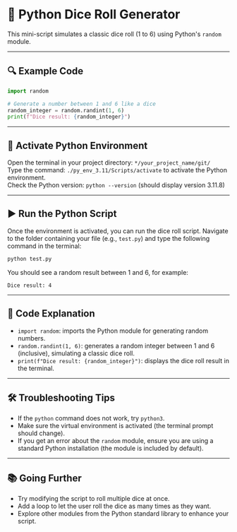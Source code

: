 # 🎲 Python Dice Roll Generator

This mini-script simulates a classic dice roll (1 to 6) using Python's `random` module.

---

## 🔍 Example Code

```python
import random

# Generate a number between 1 and 6 like a dice
random_integer = random.randint(1, 6)
print(f"Dice result: {random_integer}")
```

---

## 🐍 Activate Python Environment

Open the terminal in your project directory: `*/your_project_name/git/`  
Type the command: `./py_env_3.11/Scripts/activate` to activate the Python environment.  
Check the Python version: `python --version` (should display version 3.11.8)

---

## ▶️ Run the Python Script

Once the environment is activated, you can run the dice roll script. Navigate to the folder containing your file (e.g., `test.py`) and type the following command in the terminal:

```bash
python test.py
```

You should see a random result between 1 and 6, for example:

```
Dice result: 4
```

---

## 📝 Code Explanation

- `import random`: imports the Python module for generating random numbers.
- `random.randint(1, 6)`: generates a random integer between 1 and 6 (inclusive), simulating a classic dice roll.
- `print(f"Dice result: {random_integer}")`: displays the dice roll result in the terminal.

---

## 🛠️ Troubleshooting Tips

- If the `python` command does not work, try `python3`.
- Make sure the virtual environment is activated (the terminal prompt should change).
- If you get an error about the `random` module, ensure you are using a standard Python installation (the module is included by default).

---

## 📚 Going Further

- Try modifying the script to roll multiple dice at once.
- Add a loop to let the user roll the dice as many times as they want.
- Explore other modules from the Python standard library to enhance your script.
